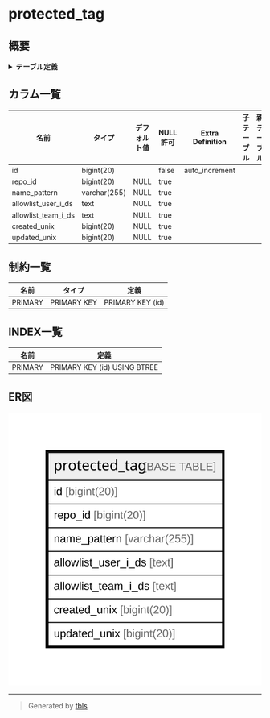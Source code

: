 # protected_tag

## 概要

<details>
<summary><strong>テーブル定義</strong></summary>

```sql
CREATE TABLE `protected_tag` (
  `id` bigint(20) NOT NULL AUTO_INCREMENT,
  `repo_id` bigint(20) DEFAULT NULL,
  `name_pattern` varchar(255) DEFAULT NULL,
  `allowlist_user_i_ds` text DEFAULT NULL,
  `allowlist_team_i_ds` text DEFAULT NULL,
  `created_unix` bigint(20) DEFAULT NULL,
  `updated_unix` bigint(20) DEFAULT NULL,
  PRIMARY KEY (`id`)
) ENGINE=InnoDB DEFAULT CHARSET=utf8mb4 ROW_FORMAT=DYNAMIC
```

</details>

## カラム一覧

| 名前                  | タイプ          | デフォルト値       | NULL許可   | Extra Definition | 子テーブル      | 親テーブル      | コメント     |
| ------------------- | ------------ | ------------ | -------- | ---------------- | ---------- | ---------- | -------- |
| id                  | bigint(20)   |              | false    | auto_increment   |            |            |          |
| repo_id             | bigint(20)   | NULL         | true     |                  |            |            |          |
| name_pattern        | varchar(255) | NULL         | true     |                  |            |            |          |
| allowlist_user_i_ds | text         | NULL         | true     |                  |            |            |          |
| allowlist_team_i_ds | text         | NULL         | true     |                  |            |            |          |
| created_unix        | bigint(20)   | NULL         | true     |                  |            |            |          |
| updated_unix        | bigint(20)   | NULL         | true     |                  |            |            |          |

## 制約一覧

| 名前      | タイプ         | 定義               |
| ------- | ----------- | ---------------- |
| PRIMARY | PRIMARY KEY | PRIMARY KEY (id) |

## INDEX一覧

| 名前      | 定義                           |
| ------- | ---------------------------- |
| PRIMARY | PRIMARY KEY (id) USING BTREE |

## ER図

![er](protected_tag.svg)

---

> Generated by [tbls](https://github.com/k1LoW/tbls)
